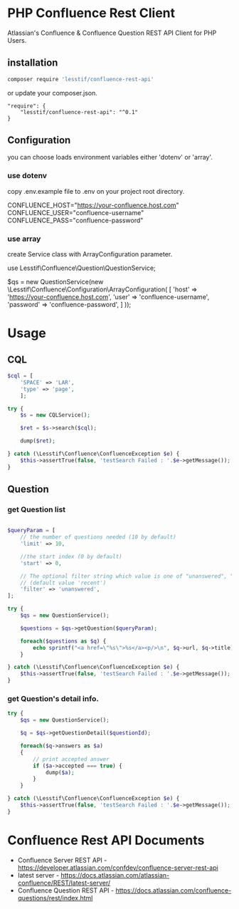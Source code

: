 # PHP Confluence Rest Client

Atlassian's Confluence & Confluence Question REST API Client for PHP Users.

## installation

```sh
composer require 'lesstif/confluence-rest-api'
```

or update your composer.json.

```
"require": {
    "lesstif/confluence-rest-api": "^0.1"
}
```

## Configuration

you can choose loads environment variables either 'dotenv' or 'array'.

### use dotenv

copy .env.example file to .env on your project root directory.

CONFLUENCE_HOST="https://your-confluence.host.com"
CONFLUENCE_USER="confluence-username"
CONFLUENCE_PASS="confluence-password"

### use array

create Service class with ArrayConfiguration parameter.

use Lesstif\Confluence\Question\QuestionService;

$qs = new QuestionService(new \Lesstif\Confluence\Configuration\ArrayConfiguration(
          [
              'host' => 'https://your-confluence.host.com',
              'user' => 'confluence-username',
              'password' => 'confluence-password',
          ]
   ));

# Usage

## CQL

```php
$cql = [
    'SPACE' => 'LAR',
    'type' => 'page',
    ];

try {
    $s = new CQLService();

    $ret = $s->search($cql);

    dump($ret);

} catch (\Lesstif\Confluence\ConfluenceException $e) {
    $this->assertTrue(false, 'testSearch Failed : '.$e->getMessage());
}
```

## Question

### get Question list

```php

$queryParam = [
    // the number of questions needed (10 by default)
    'limit' => 10,

    //the start index (0 by default)
    'start' => 0,

    // The optional filter string which value is one of "unanswered", "popular", "my", "recent"
    // (default value 'recent')
    'filter' => 'unanswered',
];

try {
    $qs = new QuestionService();

    $questions = $qs->getQuestion($queryParam);

    foreach($questions as $q) {
        echo sprintf("<a href=\"%s\">%s</a><p/>\n", $q->url, $q->title);
    }

} catch (\Lesstif\Confluence\ConfluenceException $e) {
    $this->assertTrue(false, 'testSearch Failed : '.$e->getMessage());
}

```

### get Question's detail info.

```php
try {
    $qs = new QuestionService();

    $q = $qs->getQuestionDetail($questionId);

    foreach($q->answers as $a)
    {
        // print accepted answer
        if ($a->accepted === true) {
            dump($a);
        }
    }

} catch (\Lesstif\Confluence\ConfluenceException $e) {
    $this->assertTrue(false, 'testSearch Failed : '.$e->getMessage());
}
```

# Confluence Rest API Documents
* Confluence Server REST API - https://developer.atlassian.com/confdev/confluence-server-rest-api
* latest server - https://docs.atlassian.com/atlassian-confluence/REST/latest-server/
* Confluence Question REST API - https://docs.atlassian.com/confluence-questions/rest/index.html